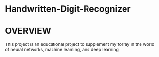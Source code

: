 # Handwritten-Digit-Recognizer

# OVERVIEW
This project is an educational project to supplement my forray in the world of neural networks, machine learning, and deep learning
